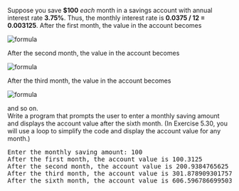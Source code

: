 Suppose you save **$100** *each* month in a savings account with annual interest rate **3.75%**. Thus, the monthly interest rate is **0.0375 / 12 = 0.003125**. After the first month, the value in the account becomes  
  
<img alt="formula" src="https://render.githubusercontent.com/render/math?math=\large%20\color{red}{100%20\times%20\left(1%20%2B%200.003125\right)%20=%20100.3125}" />  
  
After the second month, the value in the account becomes  
  
<img alt="formula" src="https://render.githubusercontent.com/render/math?math=\large%20\color{red}{\left(100%20%2B%20100.3125\right)%20\times%20\left(1%20%2B%200.003125\right)%20=%20200.938}" />  
  
After the third month, the value in the account becomes  
  
<img alt="formula" src="https://render.githubusercontent.com/render/math?math=\large%20\color{red}{\left(100%20%2B%20200.938\right)%20\times%20\left(1%20%2B%200.003125\right)%20=%20301.878}" />  
  
and so on.  
Write a program that prompts the user to enter a monthly saving amount and displays the account value after the sixth month. (In Exercise 5.30, you will use a loop to simplify the code and display the account value for any month.)  
  
<pre>
Enter the monthly saving amount: 100
After the first month, the account value is 100.3125
After the second month, the account value is 200.9384765625
After the third month, the account value is 301.8789093017578
After the sixth month, the account value is 606.5967866995037
</pre>